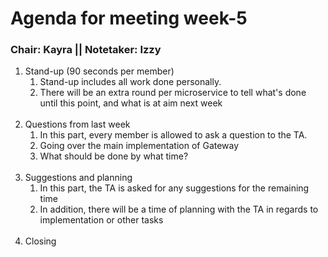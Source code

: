 <h1>Agenda for meeting week-5</h1>
<h3>Chair: Kayra || Notetaker: Izzy </h3>

1. Stand-up (90 seconds per member)
   1. Stand-up includes all work done personally.
   2. There will be an extra round per microservice to tell what's done until this point, and what is at aim next week
   <br><br>
2. Questions from last week
   1. In this part, every member is allowed to ask a question to the TA.
   2. Going over the main implementation of Gateway
   3. What should be done by what time?
   <br><br>
3. Suggestions and planning
   1. In this part, the TA is asked for any suggestions for the remaining time
   2. In addition, there will be a time of planning with the TA in regards to implementation or other tasks
   <br><br>
4. Closing
